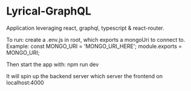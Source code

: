 # Lyrical-GraphQL

Application leveraging react, graphql, typescript & react-router.

To run:
create a .env.js in root, which exports a mongoUri to connect to.
Example:
const MONGO_URI = 'MONGO_URI_HERE';
module.exports = MONGO_URI;

Then start the app with:
npm run dev

It will spin up the backend server which server the frontend on localhost:4000
